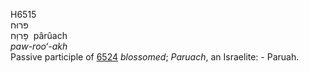 <body>
  <p>H6515<br>  פּרוּח  <br> פָּרוַּח  ‎  pârûach  <br><i>paw-roo‘-akh </i><br>Passive participle of <a href="h6524.htm">6524</a>  <i>blossomed</i>; <i>Paruach</i>, an Israelite: - Paruah.<br></p>
 </body>